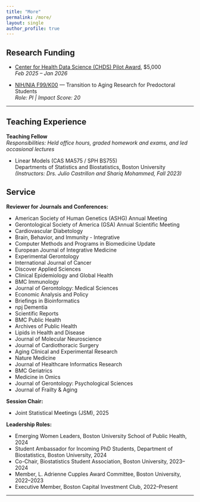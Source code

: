 ```yaml
---
title: "More"
permalink: /more/
layout: single
author_profile: true
---
```


## Research Funding

- [Center for Health Data Science (CHDS) Pilot Award](https://sites.bu.edu/healthdatascience/), $5,000  
  *Feb 2025 – Jan 2026*

- [NIH/NIA F99/K00](https://grants.nih.gov/grants/guide/rfa-files/RFA-AG-23-016.html) — Transition to Aging Research for Predoctoral Students  
  *Role: PI | Impact Score: 20*

---

## Teaching Experience

**Teaching Fellow**  
*Responsibilities: Held office hours, graded homework and exams, and led occasional lectures*  
- Linear Models (CAS MA575 / SPH BS755)  
  Departments of Statistics and Biostatistics, Boston University  
  *(Instructors: Drs. Julio Castrillon and Shariq Mohammed, Fall 2023)*

## Service

**Reviewer for Journals and Conferences:**

- American Society of Human Genetics (ASHG) Annual Meeting  
- Gerontological Society of America (GSA) Annual Scientific Meeting  
- Cardiovascular Diabetology  
- Brain, Behavior, and Immunity - Integrative  
- Computer Methods and Programs in Biomedicine Update  
- European Journal of Integrative Medicine  
- Experimental Gerontology  
- International Journal of Cancer  
- Discover Applied Sciences  
- Clinical Epidemiology and Global Health  
- BMC Immunology  
- Journal of Gerontology: Medical Sciences  
- Economic Analysis and Policy  
- Briefings in Bioinformatics  
- npj Dementia  
- Scientific Reports  
- BMC Public Health  
- Archives of Public Health  
- Lipids in Health and Disease  
- Journal of Molecular Neuroscience  
- Journal of Cardiothoracic Surgery  
- Aging Clinical and Experimental Research  
- Nature Medicine  
- Journal of Healthcare Informatics Research  
- BMC Geriatrics  
- Medicine in Omics  
- Journal of Gerontology: Psychological Sciences  
- Journal of Frailty & Aging

**Session Chair:**

- Joint Statistical Meetings (JSM), 2025

**Leadership Roles:**

- Emerging Women Leaders, Boston University School of Public Health, 2024  
- Student Ambassador for Incoming PhD Students, Department of Biostatistics, Boston University, 2024  
- Co-Chair, Biostatistics Student Association, Boston University, 2023–2024  
- Member, L. Adrienne Cupples Award Committee, Boston University, 2022–2023  
- Executive Member, Boston Capital Investment Club, 2022–Present

---
